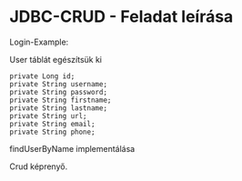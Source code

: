 ﻿# JDBC-CRUD - Feladat leírása

Login-Example:

User táblát egészítsük ki

	private Long id;
	private String username;
	private String password;
	private String firstname;
	private String lastname;
	private String url;
	private String email;
	private String phone;
	
findUserByName implementálása	

Crud képrenyő.
